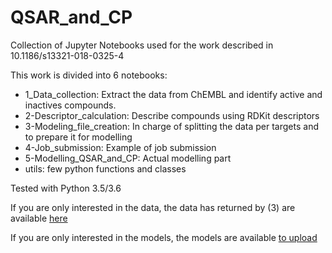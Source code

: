 # QSAR_and_CP
Collection of Jupyter Notebooks used for the work described in 10.1186/s13321-018-0325-4

This work is divided into 6 notebooks:
- 1_Data_collection: Extract the data from ChEMBL and identify active and inactives compounds.
- 2-Descriptor_calculation: Describe compounds using RDKit descriptors
- 3-Modeling_file_creation: In charge of splitting the data per targets and to prepare it for modelling
- 4-Job_submission: Example of job submission
- 5-Modelling_QSAR_and_CP: Actual modelling part
- utils: few python functions and classes

Tested with Python 3.5/3.6

If you are only interested in the data, the data has returned by (3) are available [here](http://ftp.ebi.ac.uk/pub/databases/chembl/qsar_vs_cp_modelling_data/)

If you are only interested in the models, the models are available [to upload]()
